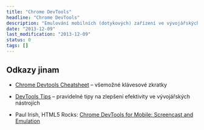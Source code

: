 ```yaml
---
title: "Chrome DevTools"
headline: "Chrome DevTools"
description: "Emulování mobilních (dotykových) zařízení ve vývojářských nástrojích Chromu."
date: "2013-12-09"
last_modification: "2013-12-09"
status: 0
tags: []
---
```


## Odkazy jinam

  - [Chrome Devtools Cheatsheet](http://anti-code.com/devtools-cheatsheet/) – všemožné klávesové zkratky

  - [DevTools Tips](http://devtoolstips.com/) – pravidelné tipy na zlepšení efektivity ve vývojářských nástrojích

  - Paul Irish, HTML5 Rocks: [Chrome DevTools for Mobile: Screencast and Emulation](http://www.html5rocks.com/en/tutorials/developertools/mobile/)